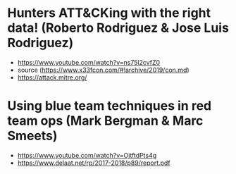 # Hunters ATT&CKing with the right data! (Roberto Rodriguez & Jose Luis Rodriguez)
* https://www.youtube.com/watch?v=ns75l2cvfZ0
* source (https://www.x33fcon.com/#!archive/2019/con.md)
* https://attack.mitre.org/


# Using blue team techniques in red team ops (Mark Bergman & Marc Smeets)
 * https://www.youtube.com/watch?v=OjtftdPts4g
 * https://www.delaat.net/rp/2017-2018/p89/report.pdf



